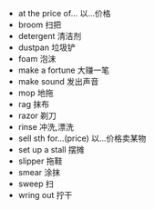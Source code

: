 * at the price of... 以...价格
* broom 扫把
* detergent 清洁剂
* dustpan 垃圾铲
* foam 泡沫
* make a fortune 大赚一笔
* make sound 发出声音
* mop 地拖
* rag 抹布
* razor 剃刀
* rinse 冲洗,漂洗
* sell sth for...(price) 以...价格卖某物
* set up a stall 摆摊
* slipper 拖鞋
* smear 涂抹
* sweep 扫
* wring out 拧干